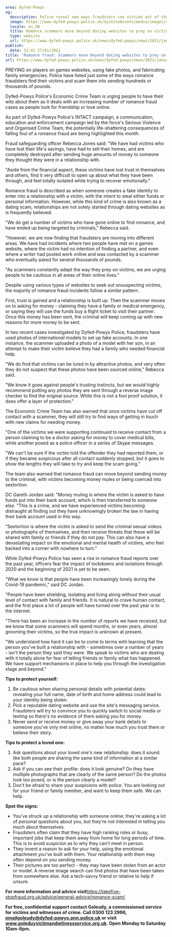 ```yaml
area: Dyfed-Powys
og:
  description: Police reveal new ways fraudsters con victims out of thousands
  image: https://www.dyfed-powys.police.uk/SysSiteAssets/media/images/dyfed-powys/news/stock-images-and-logos/romance-fraud-soh-graphic.png?crop=(0,7,810,433)&amp;w=600&amp;h=300&amp;scale=both
  locale: en_GB
  title: Romance scammers move beyond dating websites to prey on victims
  type: website
  url: https://www.dyfed-powys.police.uk/news/dyfed-powys/news/2021/january-2021/romance-fraud-scammers-move-beyond-dating-websites-to-prey-on-innocent-victims/
publish:
  date: 12:42 27/01/2021
title: 'Romance fraud: Scammers move beyond dating websites to prey on innocent victims | Dyfed-Powys Police'
url: https://www.dyfed-powys.police.uk/news/dyfed-powys/news/2021/january-2021/romance-fraud-scammers-move-beyond-dating-websites-to-prey-on-innocent-victims/
```

PREYING on players on games websites, using fake photos, and fabricating family emergencies. Police have listed just some of the ways romance fraudsters find their victims and scam them into sending hundreds or thousands of pounds.

Dyfed-Powys Police's Economic Crime Team is urging people to have their wits about them as it deals with an increasing number of romance fraud cases as people look for friendship or love online.

As part of Dyfed-Powys Police's INTACT campaign, a communication, education and enforcement campaign led by the force's Serious Violence and Organised Crime Team, the potentially life-shattering consequences of falling foul of a romance fraud are being highlighted this month.

Fraud safeguarding officer Rebecca Jones said: "We have had victims who have lost their life's savings, have had to sell their homes, and are completely destroyed after sending huge amounts of money to someone they thought they were in a relationship with.

"Aside from the financial aspect, these victims have lost trust in themselves and others, find it very difficult to open up about what they have been through, and feel totally isolated while trying to recover emotionally."

Romance fraud is described as when someone creates a fake identity to enter into a relationship with a victim, with the intent to steal either funds or personal information. However, while this kind of crime is also known as a dating scam, relationships are not solely started through dating websites as is frequently believed.

"We do get a number of victims who have gone online to find romance, and have ended up being targeted by criminals," Rebecca said.

"However, we are now finding that fraudsters are moving into different areas. We have had incidents where two people have met on a games website, where the victim had no intention of finding a partner, and even where a writer had posted work online and was contacted by a scammer who eventually asked for several thousands of pounds.

"As scammers constantly adapt the way they prey on victims, we are urging people to be cautious in all areas of their online lives."

Despite using various types of websites to seek out unsuspecting victims, the majority of romance fraud incidents follow a similar pattern.

First, trust is gained and a relationship is built up. Then the scammer moves on to asking for money - claiming they have a family or medical emergency, or saying they will use the funds buy a flight ticket to visit their partner. Once this money has been sent, the criminal will keep coming up with new reasons for more money to be sent.

In two recent cases investigated by Dyfed-Powys Police, fraudsters have used photos of international models to set up fake accounts. In one instance, the scammer uploaded a photo of a model with her son, in an attempt to make their victim believe they had a family who needed financial help.

"We do find that victims can be lured in by attractive photos, and very often they do not suspect that these photos have been sourced online," Rebecca said.

"We know it goes against people's trusting instincts, but we would highly recommend putting any photos they are sent through a reverse image checker to find the original source. While this is not a fool proof solution, it does offer a layer of protection."

The Economic Crime Team has also warned that once victims have cut off contact with a scammer, they will still try to find ways of getting in touch with new claims for needing money.

"One of the victims we were supporting continued to receive contact from a person claiming to be a doctor asking for money to cover medical bills, while another posed as a police officer in a series of Skype messages.

"We can't be sure if the victim told the offender they had reported them, or if they became suspicious after all contact suddenly stopped, but it goes to show the lengths they will take to try and keep the scam going."

The team also warned that romance fraud can move beyond sending money to the criminal, with victims becoming money mules or being coerced into sextortion.

DC Gareth Jordan said: "Money muling is where the victim is asked to have funds put into their bank account, which is then transferred to someone else. "This is a crime, and we have experienced victims becoming distraught at finding out they have unknowingly broken the law in having their bank account used in this way.

"Sextortion is where the victim is asked to send the criminal sexual videos or photographs of themselves, and then receive threats that these will be shared with family or friends if they do not pay. This can also have a devastating impact on the emotional and mental health of victims, who feel backed into a corner with nowhere to turn."

While Dyfed-Powys Police has seen a rise in romance fraud reports over the past year, officers fear the impact of lockdowns and isolations through 2020 and the beginning of 2021 is yet to be seen.

"What we know is that people have been increasingly lonely during the Covid-19 pandemic," said DC Jordan.

"People have been shielding, isolating and living along without their usual level of contact with family and friends. It is natural to crave human contact, and the first place a lot of people will have turned over the past year is to the internet.

"There has been an increase in the number of reports we have received, but we know that some scammers will spend months, or even years, almost grooming their victims, so the true impact is unknown at present.

"We understand how hard it can be to come to terms with learning that the person you've built a relationship with - sometimes over a number of years - isn't the person they said they were. We speak to victims who are dealing with it totally alone for fear of telling friends or family what has happened. We have support mechanisms in place to help you through the investigation stage and beyond."

**Tips to protect yourself:**

 1. Be cautious when sharing personal details with potential dates: revealing your full name, date of birth and home address could lead to your identity being stolen.
 2. Pick a reputable dating website and use the site's messaging service. Fraudsters will try to convince you to quickly switch to social media or texting so there's no evidence of them asking you for money.
 3. Never send or receive money or give away your bank details to someone you've only met online, no matter how much you trust them or believe their story.

**Tips to protect a loved one:**

 1. Ask questions about your loved one's new relationship: does it sound like both people are sharing the same kind of information at a similar pace?
 2. Ask if you can see their profile: does it look genuine? Do they have multiple photographs that are clearly of the same person? Do the photos look too posed, or is the person clearly a model?
 3. Don't be afraid to share your suspicions with police. You are looking out for your friend or family member, and want to keep them safe. We can help.

**Spot the signs:**

 * You've struck up a relationship with someone online; they're asking a lot of personal questions about you, but they're not interested in telling you much about themselves.
 * Fraudsters often claim that they have high ranking roles or busy, important jobs that keep them away from home for long periods of time. This is to avoid suspicion as to why they can't meet in person.
 * They invent a reason to ask for your help, using the emotional attachment you've built with them. Your relationship with them may often depend on you sending money.
 * Their pictures are too perfect - they may have been stolen from an actor or model. A reverse image search can find photos that have been taken from somewhere else. Ask a tech-savvy friend or relative to help if unsure.

**For more information and advice visit**https://takefive-stopfraud.org.uk/advice/general-advice/romance-scam/

**For free, confidential support contact Goleudy, a commissioned service for victims and witnesses of crime. Call 0300 123 2996, emailgoleudy@dyfed-powys.pnn.police.uk or visit www.goleduyvictimandwitnessservice.org.uk. Open Monday to Saturday 10am-6pm.**
